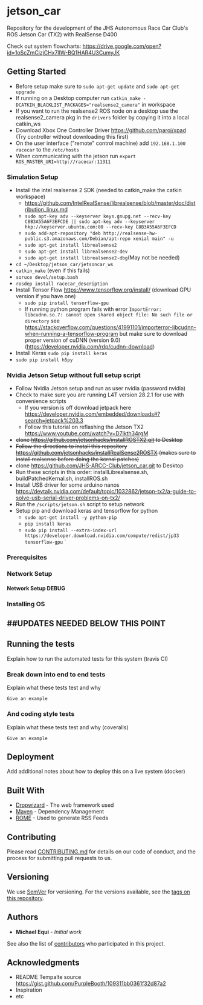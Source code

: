 # jetson_car
Repository for the development of the JHS Autonomous Race Car Club's ROS  Jetson Car (TX2) with RealSense D400

Check out system flowcharts: https://drive.google.com/open?id=1oScZmCizjCHx7lIW-BQ1HAR4U3CumyJK

## Getting Started
- Before setup make sure to `sudo apt-get update` and `sudo apt-get upgrade`
- If running on a Desktop computer run `catkin_make -DCATKIN_BLACKLIST_PACKAGES="realsense2_camera"` in workspace
- If you want to run the realsense2 ROS node on a desktop use the realsense2_camera pkg in the 	`drivers` folder by copying it into a local catkin_ws
- Download Xbox One Controller Driver https://github.com/paroj/xpad (Try controller without downloading this first)
- On the user interface ("remote" control machine) add `192.168.1.100 racecar` to the `/etc/hosts`
- When communicating with the jetson run `export ROS_MASTER_URI=http://racecar:11311`

### Simulation Setup
- Install the intel realsense 2 SDK (needed to catkin_make the catkin workspace)
   - https://github.com/IntelRealSense/librealsense/blob/master/doc/distribution_linux.md
   - `sudo apt-key adv --keyserver keys.gnupg.net --recv-key C8B3A55A6F3EFCDE || sudo apt-key adv --keyserver hkp://keyserver.ubuntu.com:80 --recv-key C8B3A55A6F3EFCD`
   - `sudo add-apt-repository "deb http://realsense-hw-public.s3.amazonaws.com/Debian/apt-repo xenial main" -u`
   - `sudo apt-get install librealsense2`
   - `sudo apt-get install librealsense2-dev`
   - `sudo apt-get install librealsense2-dbg`(May not be needed)
 - `cd ~/Desktop/jetson_car/jetsoncar_ws`
 - `catkin_make` (even if this fails)
 - `soruce devel/setup.bash`
 - `rosdep install racecar_description`
 - Install Tensor Flow https://www.tensorflow.org/install/ (download GPU version if you have one)
    - `sudo pip install tensorflow-gpu`
    - If running python program fails with error `ImportError: libcudnn.so.7: cannot open shared object file: No such file or directory` see https://stackoverflow.com/questions/41991101/importerror-libcudnn-when-running-a-tensorflow-program but make sure to download proper version of cuDNN (version 9.0) (https://developer.nvidia.com/rdp/cudnn-download)
 - Install Keras `sudo pip install keras`
 - `sudo pip install h5py`

### Nvidia Jetson Setup without full setup script
- Follow Nvidia Jetson setup and run as user nvidia (password nvidia)
- Check to make sure you are running L4T version 28.2.1 for use with convenience scripts
   - If you version is off download jetpack here https://developer.nvidia.com/embedded/downloads#?search=jetpack%203.3
   - Follow this tutorial on reflashing the Jetson TX2 https://www.youtube.com/watch?v=D7lkth34rgM
- ~~clone https://github.com/jetsonhacks/installROSTX2.git to Desktop~~
- ~~Follow the directions to install this repository https://github.com/jetsonhacks/installRealSense2ROSTX (makes sure to install realsense before doing the kernal patches)~~
- clone https://github.com/JHS-ARCC-Club/jetson_car.git to Desktop
- Run these scripts in this order: installLibrealsense.sh, buildPatchedKernal.sh, installROS.sh
- Install USB driver for some arduino nanos https://devtalk.nvidia.com/default/topic/1032862/jetson-tx2/a-guide-to-solve-usb-serial-driver-problems-on-tx2/
- Run the `/scripts/jetson.sh` script to setup network
- Setup pip and download keras and tensorflow for python
   - `sudo apt-get install -y python-pip`
   - `pip install keras`
   - `sudo pip install --extra-index-url https://developer.download.nvidia.com/compute/redist/jp33 tensorflow-gpu`
`

### Prerequisites

### Network Setup

#### Network Setup DEBUG

### Installing OS


##UPDATES NEEDED BELOW THIS POINT
--------------------------------

## Running the tests

Explain how to run the automated tests for this system (travis CI)

### Break down into end to end tests

Explain what these tests test and why

```
Give an example
```

### And coding style tests

Explain what these tests test and why (coveralls)

```
Give an example
```

## Deployment

Add additional notes about how to deploy this on a live system (docker)

## Built With

* [Dropwizard](http://www.dropwizard.io/1.0.2/docs/) - The web framework used
* [Maven](https://maven.apache.org/) - Dependency Management
* [ROME](https://rometools.github.io/rome/) - Used to generate RSS Feeds

## Contributing

Please read [CONTRIBUTING.md](https://github.com/Michael-Equi/ROV_Test_Bench/blob/development/CONTRIBUTING.md) for details on our code of conduct, and the process for submitting pull requests to us.

## Versioning

We use [SemVer](http://semver.org/) for versioning. For the versions available, see the [tags on this repository](https://github.com/your/project/tags).

## Authors

* **Michael Equi** - *Initial work*

See also the list of [contributors](https://github.com/Michael-Equi/ROV_Test_Bench/graphs/contributors) who participated in this project.

## Acknowledgments

* README Tempalte source https://gist.github.com/PurpleBooth/109311bb0361f32d87a2
* Inspiration
* etc
